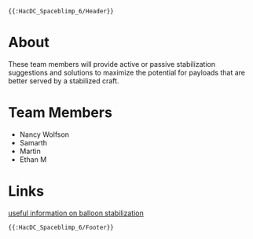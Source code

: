 ```{=mediawiki}
{{:HacDC_Spaceblimp_6/Header}}
```
# About

These team members will provide active or passive stabilization
suggestions and solutions to maximize the potential for payloads that
are better served by a stabilized craft.

# Team Members

-   Nancy Wolfson
-   Samarth
-   Martin
-   Ethan M

# Links

[useful information on balloon
stabilization](http://via.library.depaul.edu/cgi/viewcontent.cgi?article=1037&context=ahac)

```{=mediawiki}
{{:HacDC_Spaceblimp_6/Footer}}
```
